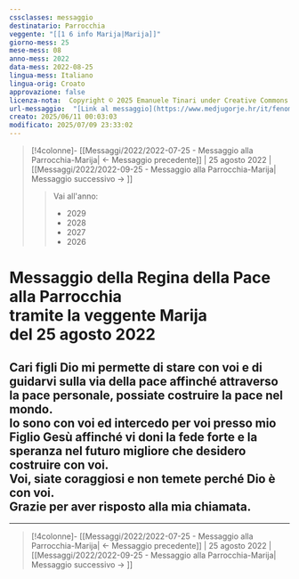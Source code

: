 ```yaml
---
cssclasses: messaggio
destinatario: Parrocchia
veggente: "[[1 6 info Marija|Marija]]"
giorno-mess: 25
mese-mess: 08
anno-mess: 2022
data-mess: 2022-08-25
lingua-mess: Italiano
lingua-orig: Croato
approvazione: false
licenza-nota:  Copyright © 2025 Emanuele Tinari under Creative Commons BY-NC-SA 4.0 https://creativecommons.org/licenses/by-nc-sa/4.0/
url-messaggio:  "[Link al messaggio](https://www.medjugorje.hr/it/fenomeno-di-medjugorje/messaggi-della-madonna/?datum=2022-8-25)"
creato: 2025/06/11 00:03:03
modificato: 2025/07/09 23:33:02
---
```


> [!4colonne]- [[Messaggi/2022/2022-07-25 - Messaggio alla Parrocchia-Marija| ← Messaggio precedente]] | 25 agosto 2022 | [[Messaggi/2022/2022-09-25 - Messaggio alla Parrocchia-Marija| Messaggio successivo → ]]
>> <span class="verde">Vai all'anno:</span>
>> - 2029
>> - 2028
>> - 2027
>> - 2026
>

# Messaggio della Regina della Pace<br>alla Parrocchia<br>tramite la veggente Marija<br>del 25 agosto 2022

## Cari figli Dio mi permette di stare con voi e di guidarvi sulla via della pace affinché attraverso la pace personale, possiate costruire la pace nel mondo.<br>Io sono con voi ed intercedo per voi presso mio Figlio Gesù affinché vi doni la fede forte e la speranza nel futuro migliore che desidero costruire con voi.<br>Voi, siate coraggiosi e non temete perché Dio è con voi.<br>Grazie per aver risposto alla mia chiamata.

***

> [!4colonne]- [[Messaggi/2022/2022-07-25 - Messaggio alla Parrocchia-Marija| ← Messaggio precedente]] | 25 agosto 2022 | [[Messaggi/2022/2022-09-25 - Messaggio alla Parrocchia-Marija| Messaggio successivo → ]]
